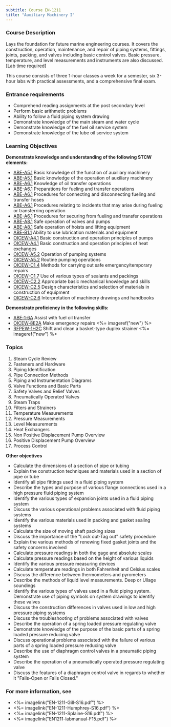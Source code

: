 ```yaml
---
subtitle: Course EN-1211
title: "Auxiliary Machinery I"
---
```


### Course Description

Lays the foundation for future marine engineering courses. It covers the construction, operation, maintenance, and repair of piping systems, fittings, joints, packing, and valves including basic control valves. Basic pressure, temperature, and level measurements and instruments are also discussed. [Lab time required]

This course consists of three 1-hour classes a week for a semester, six 3-hour labs with practical assessments, and a comprehensive final exam.

### Entrance requirements

* Comprehend reading assignments at the post secondary level
* Perform basic arithmetic problems
* Ability to follow a fluid piping system drawing
* Demonstrate knowledge of the main steam and water cycle
* Demonstrate knowledge of the fuel oil service system
* Demonstrate knowledge of the lube oil service system


### Learning Objectives

**Demonstrate knowledge and understanding of the following STCW elements:**

* [ABE-A5.1](35#ABE-A5\.1) Basic knowledge of the function of auxiliary machinery
* [ABE-A5.1](35#ABE-A5\.1) Basic knowledge of the operation of auxiliary machinery
* [ABE-A6.1](35#ABE-A6\.1) Knowledge of oil transfer operations
* [ABE-A6.1](35#ABE-A6\.1) Preparations for fueling and transfer operations
* [ABE-A6.1](35#ABE-A6\.1) Procedures for connecting and disconnecting fueling and transfer hoses
* [ABE-A6.1](35#ABE-A6\.1) Procedures relating to incidents that may arise during fueling or transferring operation
* [ABE-A6.1](35#ABE-A6\.1) Procedures for securing from fueling and transfer operations
* [ABE-A8.1](35#ABE-A8\.1) Safe operation of valves and pumps
* [ABE-A8.1](35#ABE-A8\.1) Safe operation of hoists and lifting equipment
* [ABE-B1.1](35#ABE-B1\.1) Ability to use lubrication materials and equipment
* [OICEW-A4.1](31#OICEW-A4\.1) Basic construction and operation principles of pumps
* [OICEW-A4.1](31#OICEW-A4\.1) Basic construction and operation principles of heat exchanges
* [OICEW-A5.2](31#OICEW-A5\.2) Operation of pumping systems
* [OICEW-A5.2](31#OICEW-A5\.2) Routine pumping operations
* [OICEW-C1.4](31#OICEW-C1\.4) Methods for carrying out safe emergency/temporary repairs
* [OICEW-C1.7](31#OICEW-C1\.7) Use of various types of sealants and packings
* [OICEW-C2.2](31#OICEW-C2\.2) Appropriate basic mechanical knowledge and skills
* [OICEW-C2.5](31#OICEW-C2\.5) Design characteristics and selection of materials in construction of equipment
* [OICEW-C2.6](31#OICEW-C2\.6) Interpretation of machinery drawings and handbooks

**Demonstrate proficiency in the following skills:**

* [ABE‑1‑6A](ABE-1-6A) Assist with fuel oil transfer
* [OICEW‑8E2A](OICEW-8E2A) Make emergency repairs <%= imageref("new") %>
* [RFPEW‑1H2C](RFPEW-1H2C) Shift and clean a basket-type duplex strainer <%= imageref("new") %>

### Topics

1.	Steam Cycle Review
2.	Fasteners and Hardware
3.	Piping Identification
4.	Pipe Connection Methods
5.	Piping and Instrumentation Diagrams
6.	Valve Functions and Basic Parts
7.	Safety Valves and Relief Valves
8.	Pneumatically Operated Valves
9.	Steam Traps
10.	Filters and Strainers
11.	Temperature Measurements
12.	Pressure Measurements
13.	Level Measurements
14.	Heat Exchangers
15.	Non Positive Displacement Pump Overview
16.	Positive Displacement Pump Overview
17.	Process Control 


**Other objectives**

* Calculate the dimensions of a section of pipe or tubing
* Explain the construction techniques and materials used in a section of pipe or tube
* Identify all pipe fittings used in a fluid piping system
* Describe the types and purpose of various flange connections used in a high pressure fluid piping system
* Identify the various types of expansion joints used in a fluid piping system
* Discuss the various operational problems associated with fluid piping systems
* Identify the various materials used in packing and gasket sealing systems
* Calculate the size of moving shaft packing sizes
* Discuss the importance of the "Lock out-Tag out" safety procedure
* Explain the various methods of renewing fixed gasket joints and the safety concerns involved
* Calculate pressure readings in both the gage and absolute scales
* Calculate pressure readings based on the height of various liquids
* Identify the various pressure measuring devices
* Calculate temperature readings in both Fahrenheit and Celsius scales
* Discuss the difference between thermometers and pyrometers
* Describe the methods of liquid level measurements. Deep or Ullage soundings
* Identify the various types of valves used in a fluid piping system. Demonstrate use of piping symbols on system drawings to identify these valves
* Discuss the construction differences in valves used in low and high pressure piping systems
* Discuss the troubleshooting of problems associated with valves
* Describe the operation of a spring loaded pressure regulating valve
* Demonstrate knowledge of the purpose of the basic parts of a spring loaded pressure reducing valve
* Discuss operational problems associated with the failure of various parts of a spring loaded pressure reducing valve
* Describe the use of diaphragm control valves in a pneumatic piping system
* Describe the operation of a pneumatically operated pressure regulating valve
* Discuss the features of a diaphragm control valve in regards to whether it "Fails-Open or Fails Closed."


### For more information, see 

* <%= imagelink("EN-1211-Gill-S16.pdf") %> 
* <%= imagelink("EN-1211-Humphrey-S16.pdf") %> 
* <%= imagelink("EN-1211-Splaine-S16.pdf") %> 
* <%= imagelink("EN1211-labmanual-F15.pdf") %> 



